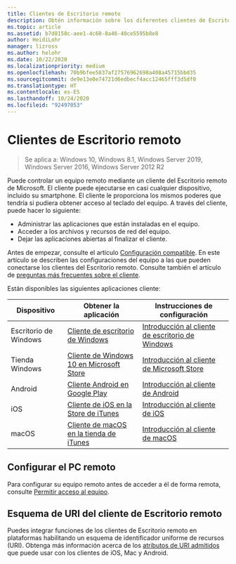 ```yaml
---
title: Clientes de Escritorio remoto
description: Obtén información sobre los diferentes clientes de Escritorio remoto disponibles para todos los dispositivos.
ms.topic: article
ms.assetid: b7d8158c-aee1-4c60-8a46-40ce5595b8e8
author: HeidiLohr
manager: lizross
ms.author: helohr
ms.date: 10/22/2020
ms.localizationpriority: medium
ms.openlocfilehash: 70b9bfee5837af27576962698a408a45715bbd35
ms.sourcegitcommit: de9e13e0e74721d6edbecf4acc12465fff3d5df0
ms.translationtype: HT
ms.contentlocale: es-ES
ms.lasthandoff: 10/24/2020
ms.locfileid: "92497053"
---
```

# <a name="remote-desktop-clients"></a>Clientes de Escritorio remoto

>Se aplica a: Windows 10, Windows 8.1, Windows Server 2019, Windows Server 2016, Windows Server 2012 R2

Puede controlar un equipo remoto mediante un cliente del Escritorio remoto de Microsoft. El cliente puede ejecutarse en casi cualquier dispositivo, incluido su smartphone. El cliente le proporciona los mismos poderes que tendría si pudiera obtener acceso al teclado del equipo. A través del cliente, puede hacer lo siguiente:

- Administrar las aplicaciones que están instaladas en el equipo.
- Acceder a los archivos y recursos de red del equipo.
- Dejar las aplicaciones abiertas al finalizar el cliente.

Antes de empezar, consulte el artículo [Configuración compatible](remote-desktop-supported-config.md). En este artículo se describen las configuraciones del equipo a las que pueden conectarse los clientes del Escritorio remoto. Consulte también el artículo de [preguntas más frecuentes sobre el cliente](remote-desktop-client-faq.md).

Están disponibles las siguientes aplicaciones cliente:

| Dispositivo          | Obtener la aplicación                                                                                                  | Instrucciones de configuración                                                                |
|-----------------|-----------------------------------------------------------------------------------------------------------------|-----------------------------------------------------------------------------------|
| Escritorio de Windows | [Cliente de escritorio de Windows](windowsdesktop.md#install-the-client)                                               | [Introducción al cliente de escritorio de Windows](windowsdesktop.md) |
| Tienda Windows   | [Cliente de Windows 10 en Microsoft Store](https://go.microsoft.com/fwlink/?LinkID=616709)                   | [Introducción al cliente de Microsoft Store](windows.md)          |
| Android         | [Cliente Android en Google Play](https://play.google.com/store/apps/details?id=com.microsoft.rdc.android)     | [Introducción al cliente de Android](remote-desktop-android.md) |
| iOS             | [Cliente de iOS en la Store de iTunes](https://itunes.apple.com/app/microsoft-remote-desktop/id714464092?mt=8)     | [Introducción al cliente de iOS](remote-desktop-ios.md)         |
| macOS           | [Cliente de macOS en la tienda de iTunes](https://itunes.apple.com/app/microsoft-remote-desktop/id1295203466?mt=12) | [Introducción al cliente de macOS](remote-desktop-mac.md)       |

## <a name="configuring-the-remote-pc"></a>Configurar el PC remoto

Para configurar su equipo remoto antes de acceder a él de forma remota, consulte [Permitir acceso al equipo](remote-desktop-allow-access.md).

## <a name="remote-desktop-client-uri-scheme"></a>Esquema de URI del cliente de Escritorio remoto

Puedes integrar funciones de los clientes de Escritorio remoto en plataformas habilitando un esquema de identificador uniforme de recursos (URI). Obtenga más información acerca de los [atributos de URI admitidos](remote-desktop-uri.md) que puede usar con los clientes de iOS, Mac y Android.
